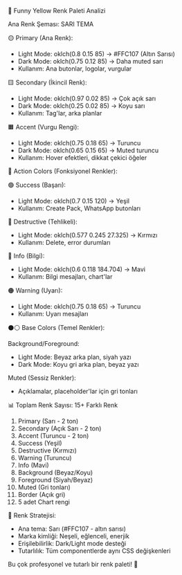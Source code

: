 🎨 Funny Yellow Renk Paleti Analizi

Ana Renk Şeması: SARI TEMA

🟡 Primary (Ana Renk):

- Light Mode: oklch(0.8 0.15 85) → #FFC107 (Altın Sarısı)
- Dark Mode: oklch(0.75 0.12 85) → Daha muted sarı
- Kullanım: Ana butonlar, logolar, vurgular

🟨 Secondary (İkincil Renk):

- Light Mode: oklch(0.97 0.02 85) → Çok açık sarı
- Dark Mode: oklch(0.25 0.02 85) → Koyu sarı
- Kullanım: Tag'lar, arka planlar

🟧 Accent (Vurgu Rengi):

- Light Mode: oklch(0.75 0.18 65) → Turuncu
- Dark Mode: oklch(0.65 0.15 65) → Muted turuncu
- Kullanım: Hover efektleri, dikkat çekici öğeler

🔧 Action Colors (Fonksiyonel Renkler):

🟢 Success (Başarı):

- Light Mode: oklch(0.7 0.15 120) → Yeşil
- Kullanım: Create Pack, WhatsApp butonları

🔴 Destructive (Tehlikeli):

- Light Mode: oklch(0.577 0.245 27.325) → Kırmızı
- Kullanım: Delete, error durumları

🔵 Info (Bilgi):

- Light Mode: oklch(0.6 0.118 184.704) → Mavi
- Kullanım: Bilgi mesajları, chart'lar

🟠 Warning (Uyarı):

- Light Mode: oklch(0.75 0.18 65) → Turuncu
- Kullanım: Uyarı mesajları

⚫⚪ Base Colors (Temel Renkler):

Background/Foreground:

- Light Mode: Beyaz arka plan, siyah yazı
- Dark Mode: Koyu gri arka plan, beyaz yazı

Muted (Sessiz Renkler):

- Açıklamalar, placeholder'lar için gri tonları

📊 Toplam Renk Sayısı: 15+ Farklı Renk

1. Primary (Sarı - 2 ton)
2. Secondary (Açık Sarı - 2 ton)
3. Accent (Turuncu - 2 ton)
4. Success (Yeşil)
5. Destructive (Kırmızı)
6. Warning (Turuncu)
7. Info (Mavi)
8. Background (Beyaz/Koyu)
9. Foreground (Siyah/Beyaz)
10. Muted (Gri tonları)
11. Border (Açık gri)
12. 5 adet Chart rengi

🎯 Renk Stratejisi:

- Ana tema: Sarı (#FFC107 - altın sarısı)
- Marka kimliği: Neşeli, eğlenceli, enerjik
- Erişilebilirlik: Dark/Light mode desteği
- Tutarlılık: Tüm componentlerde aynı CSS değişkenleri

Bu çok profesyonel ve tutarlı bir renk paleti! 🌟
